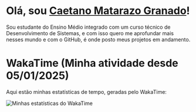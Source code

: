 # Olá, sou [Caetano Matarazo Granado](https://github.com/Caetas123)!

Sou estudante do Ensino Médio integrado com um curso técnico de Desenvolvimento de Sistemas, e com isso quero me aprofundar mais nesses mundo e com o GitHub, 
é onde posto meus projetos em andamento.


# WakaTime (Minha atividade desde 05/01/2025)

Aqui estão minhas estatísticas de tempo, geradas pelo WakaTime:

![Minhas estatísticas do WakaTime](https://wakatime.com/share/@Caetas123/863f6e6b-2ba2-4f78-b5cc-3d251e80a51a.svg)
